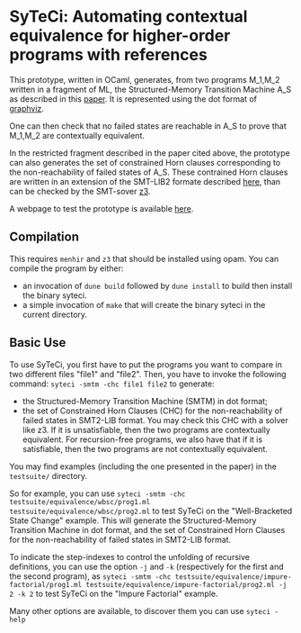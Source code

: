 # SyTeCi: Automating contextual equivalence for higher-order programs with references

This prototype, written in OCaml, generates, from two programs M_1,M_2 written in a fragment of ML, the Structured-Memory Transition Machine A_S as described in this [paper](https://guilhem.jaber.fr/syteci/draft.pdf).
It is represented using the dot format of [graphviz](https://www.graphviz.org/).

One can then check that no failed states are reachable in A_S to prove that M_1,M_2 are contextually equivalent.

In the restricted fragment described in the paper cited above, the prototype can also generates the set of constrained Horn clauses corresponding to the non-reachability of failed states of A_S.
These contrained Horn clauses are written in an extension of the SMT-LIB2 formate described [here](https://rise4fun.com/Z3/tutorialcontent/fixedpoints), than can be checked by the SMT-sover [z3](https://github.com/Z3Prover/z3).

A webpage to test the prototype is available [here](http://guilhem.jaber.fr/syteci/).

## Compilation

This requires `menhir` and `z3` that should be installed using opam.
You can compile the program by either:
- an invocation of `dune build` followed by `dune install` to build then install the binary syteci.
- a simple invocation of `make` that will create the binary syteci in the current directory.

## Basic Use

To use SyTeCi, you first have to put the programs you want to compare in two different files "file1" and "file2".
Then, you have to invoke the following command:
`syteci -smtm -chc file1 file2`
to generate:
- the Structured-Memory Transition Machine (SMTM) in dot format;
- the set of Constrained Horn Clauses (CHC) for the non-reachability of failed states in SMT2-LIB format.
You may check this CHC with a solver like z3. If it is unsatisfiable, then the two programs are contextually equivalent.
For recursion-free programs, we also have that if it is satisfiable, then the two programs are not contextually equivalent.

You may find examples (including the one presented in the paper) in the `testsuite/` directory.

So for example, you can use
`syteci -smtm -chc testsuite/equivalence/wbsc/prog1.ml testsuite/equivalence/wbsc/prog2.ml`
to test SyTeCi on the "Well-Bracketed State Change" example.
This will generate the Structured-Memory Transition Machine in dot format, and the set of Constrained Horn Clauses for the non-reachability of failed states in SMT2-LIB format.

To indicate the step-indexes to control the unfolding of recursive definitions, you can use the option `-j` and `-k` (respectively for the first and the second program), as
`syteci -smtm -chc testsuite/equivalence/impure-factorial/prog1.ml testsuite/equivalence/impure-factorial/prog2.ml -j 2 -k 2`
to test SyTeCi on the "Impure Factorial" example.

Many other options are available, to discover them you can use
`syteci -help`
